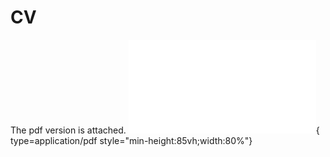 # CV

The pdf version is attached. 
![Alt text](<CV-2.pdf>){ type=application/pdf style="min-height:85vh;width:80%"}